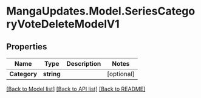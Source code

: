 # MangaUpdates.Model.SeriesCategoryVoteDeleteModelV1

## Properties

Name | Type | Description | Notes
------------ | ------------- | ------------- | -------------
**Category** | **string** |  | [optional] 

[[Back to Model list]](../README.md#documentation-for-models) [[Back to API list]](../README.md#documentation-for-api-endpoints) [[Back to README]](../README.md)

